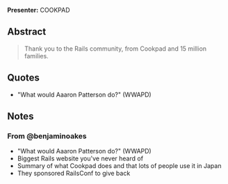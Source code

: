 **Presenter:** COOKPAD

## Abstract

> Thank you to the Rails community, from Cookpad and 15 million families.

## Quotes

* "What would Aaaron Patterson do?"  (WWAPD)

## Notes

### From @benjaminoakes

* "What would Aaaron Patterson do?"  (WWAPD)
* Biggest Rails website you've never heard of
* Summary of what Cookpad does and that lots of people use it in Japan
* They sponsored RailsConf to give back
